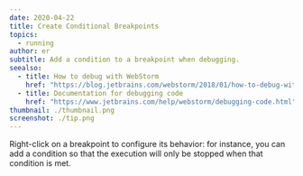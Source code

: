 ```yaml
---
date: 2020-04-22
title: Create Conditional Breakpoints
topics:
  - running
author: er
subtitle: Add a condition to a breakpoint when debugging.
seealso:
  - title: How to debug with WebStorm
    href: "https://blog.jetbrains.com/webstorm/2018/01/how-to-debug-with-webstorm/"
  - title: Documentation for debugging code
    href: "https://www.jetbrains.com/help/webstorm/debugging-code.html"
thumbnail: ./thumbnail.png
screenshot: ./tip.png
---
```


Right-click on a breakpoint to configure its behavior: for instance, you can add a condition so that the execution will only be stopped when that condition is met.
